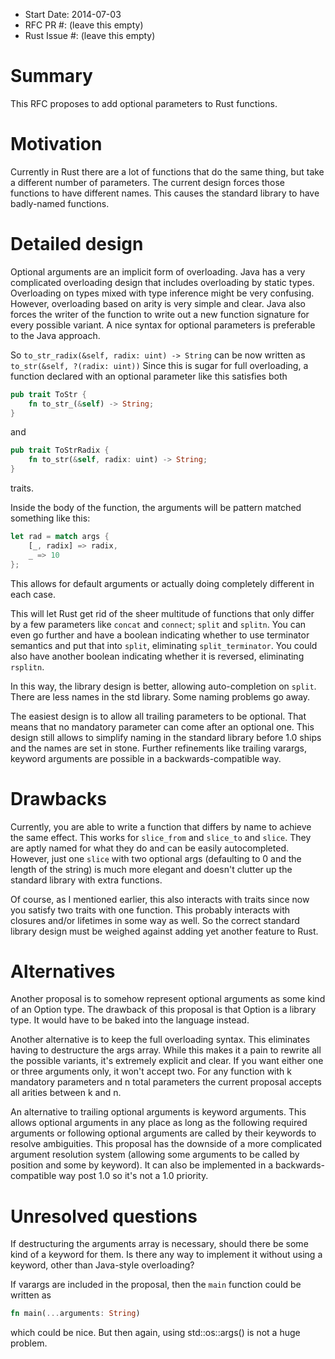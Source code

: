 - Start Date: 2014-07-03
- RFC PR #: (leave this empty)
- Rust Issue #: (leave this empty)

# Summary

This RFC proposes to add optional parameters to Rust functions.

# Motivation

Currently in Rust there are a lot of functions that do the same thing, but take a different number of parameters.
The current design forces those functions to have different names.
This causes the standard library to have badly-named functions.

# Detailed design

Optional arguments are an implicit form of overloading.
Java has a very complicated overloading design that includes overloading by static types.
Overloading on types mixed with type inference might be very confusing.
However, overloading based on arity is very simple and clear.
Java also forces the writer of the function to write out a new function signature for every possible variant.
A nice syntax for optional parameters is preferable to the Java approach.

So `to_str_radix(&self, radix: uint) -> String` can be now written as `to_str(&self, ?(radix: uint))`
Since this is sugar for full overloading, a function declared with an optional parameter like this satisfies both 
```rust
pub trait ToStr {
    fn to_str_(&self) -> String;
}
```

and

```rust
pub trait ToStrRadix {
    fn to_str(&self, radix: uint) -> String;
}
```

traits.

Inside the body of the function, the arguments will be pattern matched something like this:

```rust
let rad = match args {
    [_, radix] => radix,
    _ => 10
};
```

This allows for default arguments or actually doing completely different in each case.

This will let Rust get rid of the sheer multitude of functions that only differ by a few parameters like
`concat` and `connect`; `split` and `splitn`. You can even go further and have a boolean indicating whether to
use terminator semantics and put that into `split`, eliminating `split_terminator`.
You could also have another boolean indicating whether it is reversed, eliminating `rsplitn`.

In this way, the library design is better, allowing auto-completion on `split`.
There are less names in the std library. Some naming problems go away.

The easiest design is to allow all trailing parameters to be optional.
That means that no mandatory parameter can come after an optional one.
This design still allows to simplify naming in the standard library before 1.0 ships and the names are set in stone.
Further refinements like trailing varargs, keyword arguments are possible in a backwards-compatible way.

# Drawbacks

Currently, you are able to write a function that differs by name to achieve the same effect.
This works for `slice_from` and `slice_to` and `slice`.
They are aptly named for what they do and can be easily autocompleted.
However, just one `slice` with two optional args (defaulting to 0 and the length of the string)
is much more elegant and doesn't clutter up the standard library with extra functions.

Of course, as I mentioned earlier, this also interacts with traits since now you satisfy two traits with one function.
This probably interacts with closures and/or lifetimes in some way as well.
So the correct standard library design must be weighed against adding yet another feature to Rust.

# Alternatives

Another proposal is to somehow represent optional arguments as some kind of an Option type.
The drawback of this proposal is that Option is a library type. It would have to be baked into the language instead.

Another alternative is to keep the full overloading syntax. This eliminates having to destructure the args array.
While this makes it a pain to rewrite all the possible variants, it's extremely explicit and clear.
If you want either one or three arguments only, it won't accept two.
For any function with k mandatory parameters and n total parameters the current proposal accepts all arities between k and n.

An alternative to trailing optional arguments is keyword arguments. This allows optional arguments in any place as long as
the following required arguments or following optional arguments are called by their keywords to resolve ambiguities.
This proposal has the downside of a more complicated argument resolution system (allowing some arguments to be called by position 
and some by keyword). It can also be implemented in a backwards-compatible way post 1.0 so it's not a 1.0 priority.

# Unresolved questions

If destructuring the arguments array is necessary, should there be some kind of a keyword for them.
Is there any way to implement it without using a keyword, other than Java-style overloading?

If varargs are included in the proposal, then the `main` function could be written as

```rust
fn main(...arguments: String)
```

which could be nice. But then again, using std::os::args() is not a huge problem.
